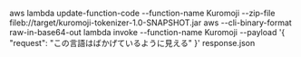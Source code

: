 aws lambda update-function-code --function-name Kuromoji --zip-file fileb://target/kuromoji-tokenizer-1.0-SNAPSHOT.jar
aws --cli-binary-format raw-in-base64-out lambda invoke --function-name Kuromoji --payload '{ "request": "この言語はばかげているように見える" }' response.json